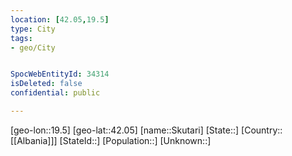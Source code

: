 ```yaml
---
location: [42.05,19.5]
type: City
tags:
- geo/City


SpocWebEntityId: 34314
isDeleted: false
confidential: public

---
```

[geo-lon::19.5]
[geo-lat::42.05]
[name::Skutari]
[State::]
[Country::[[Albania]]]
[StateId::]
[Population::]
[Unknown::]

